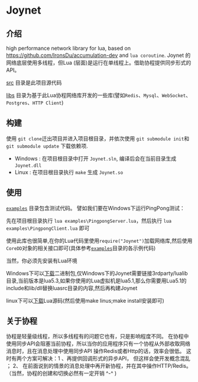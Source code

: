 # Joynet
## 介绍

high performance  network library for lua, based on https://github.com/IronsDu/accumulation-dev and `lua coroutine`.
Joynet 的网络底层使用多线程，但Lua (层面)是运行在单线程上。借助协程提供同步形式的API。

[src](https://github.com/IronsDu/Joynet/tree/master/src) 目录是此项目源代码

[libs](https://github.com/IronsDu/Joynet/tree/master/libs) 目录为基于此Lua协程网络库开发的一些库(譬如`Redis`、`Mysql`、`WebSocket`、`Postgres`、`HTTP Client`)

## 构建
使用 `git clone`迁出项目并进入项目根目录，并依次使用 `git submodule init`和`git submodule update` 下载依赖项.

* Windows : 在项目根目录中打开 `Joynet.sln`, 编译后会在当前目录生成 `Joynet.dll`
* Linux : 在项目根目录执行 `make` 生成 `Joynet.so`

## 使用
[`examples`](https://github.com/IronsDu/Joynet/tree/master/examples) 目录包含测试代码。
譬如我们要在Windows下运行PingPong测试：

先在项目根目录执行  `lua examples\PingpongServer.lua`，然后执行 `lua examples\PingpongClient.lua` 即可

使用此库也很简单,在你的Lua代码里使用`require("Joynet")`加载网络库,然后使用`CoreDD`对象的相关接口即可(具体参考[`examples`](https://github.com/IronsDu/Joynet/tree/master/examples)目录的各示例代码)

当然，你必须先安装有Lua环境

Windows下可以[下载](http://luabinaries.sourceforge.net/)二进制包,仅Windows下的Joynet需要链接3rdparty/lualib目录,当前版本是lua5.3,如果你使用的Lua虚拟机是lua5.1,那么你需要用Lua5.1的include和lib/dll替换luasrc目录的内容,然后再构建Joynet

linux下可以[下载](http://www.lua.org/ftp/)Lua源码(然后使用make linus;make install安装即可)

## 关于协程
协程是轻量级线程，所以多线程有的问题它也有，只是影响程度不同。
在协程中使用同步API会阻塞当前协程，所以当你的应用程序只有一个协程从外部收取网络消息时，且在消息处理中使用同步API
操作Redis或者Http的话，效率会很低。 这时有两个方案可解决：1 、再提供回调形式的异步API， 但这样会使开发概念混乱 ；
2、 在前面说到的情景的消息处理中再开新协程，并在其中操作HTTP/Redis。
（当然，协程的创建和切换必然有一定开销 ^-^ )
